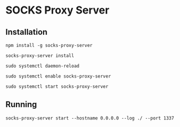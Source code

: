 # SOCKS Proxy Server

## Installation

`npm install -g socks-proxy-server`

`socks-proxy-server install`

`sudo systemctl daemon-reload`

`sudo systemctl enable socks-proxy-server`

`sudo systemctl start socks-proxy-server`

## Running

`socks-proxy-server start --hostname 0.0.0.0 --log ./ --port 1337`
